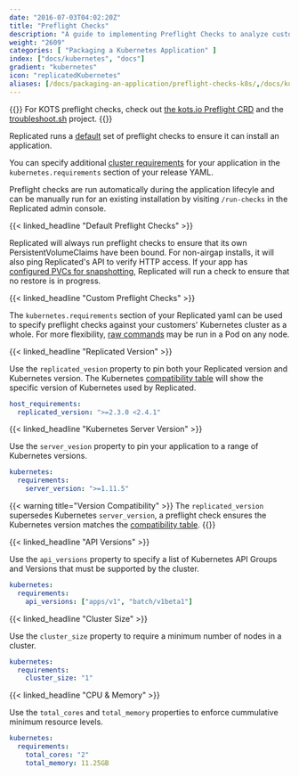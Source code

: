 ```yaml
---
date: "2016-07-03T04:02:20Z"
title: "Preflight Checks"
description: "A guide to implementing Preflight Checks to analyze customer systems to determine if the environment meets the minimum requirements for installation or update."
weight: "2609"
categories: [ "Packaging a Kubernetes Application" ]
index: ["docs/kubernetes", "docs"]
gradient: "kubernetes"
icon: "replicatedKubernetes"
aliases: [/docs/packaging-an-application/preflight-checks-k8s/,/docs/kubernetes/packaging-an-application/preflight-checks]
---
```


{{<kotsdocs>}}
For KOTS preflight checks, check out [the kots.io Preflight CRD](https://kots.io/reference/v1beta1/preflight/) and the [troubleshoot.sh](https://troubleshoot.sh) project.
{{</kotsdocs>}}

Replicated runs a [default](/docs/kubernetes/packaging-an-application/preflight-checks/#default-preflight-checks) set of preflight checks to ensure it can install an application.

You can specify additional [cluster requirements](/docs/kubernetes/packaging-an-application/preflight-checks/#custom-preflight-checks) for your application in the `kubernetes.requirements` section of your release YAML.

Preflight checks are run automatically during the application lifecyle and can be manually run for an existing installation by visiting `/run-checks` in the Replicated admin console.

{{< linked_headline "Default Preflight Checks" >}}

Replicated will always run preflight checks to ensure that its own PersistentVolumeClaims have been bound.
For non-airgap installs, it will also ping Replicated's API to verify HTTP access.
If your app has [configured PVCs for snapshotting](/docs/snapshots/kubernetes/), Replicated will run a check to ensure that no restore is in progress.

{{< linked_headline "Custom Preflight Checks" >}}

The `kubernetes.requirements` section of your Replicated yaml can be used to specify preflight checks against your customers' Kubernetes cluster as a whole.
For more flexibility, [raw commands](/docs/kubernetes/packaging-an-application/programmable-preflight-checks/#raw-command) may be run in a Pod on any node.

{{< linked_headline "Replicated Version" >}}

Use the `replicated_vesion` property to pin both your Replicated version and Kubernetes version. The Kubernetes [compatibility table](/docs/kubernetes/customer-installations/installing/#compatible-kubernetes-versions) will show the specific version of Kubernetes used by Replicated.

```yaml
host_requirements:
  replicated_version: ">=2.3.0 <2.4.1"
```

{{< linked_headline "Kubernetes Server Version" >}}

Use the `server_vesion` property to pin your application to a range of Kubernetes versions.

```yaml
kubernetes:
  requirements:
    server_version: ">=1.11.5"
```

{{< warning title="Version Compatibility" >}}
The `replicated_version` supersedes Kubernetes `server_version`, a preflight check ensures the Kubernetes version matches the [compatibility table](/docs/kubernetes/customer-installations/installing/#compatible-kubernetes-versions).
{{</warning>}}

{{< linked_headline "API Versions" >}}

Use the `api_versions` property to specify a list of Kubernetes API Groups and Versions that must be supported by the cluster.

```yaml
kubernetes:
  requirements:
    api_versions: ["apps/v1", "batch/v1beta1"]
```

{{< linked_headline "Cluster Size" >}}

Use the `cluster_size` property to require a minimum number of nodes in a cluster.

```yaml
kubernetes:
  requirements:
    cluster_size: "1"
```

{{< linked_headline "CPU & Memory" >}}

Use the `total_cores` and `total_memory` properties to enforce cummulative minimum resource levels.

```yaml
kubernetes:
  requirements:
    total_cores: "2"
    total_memory: 11.25GB
```

